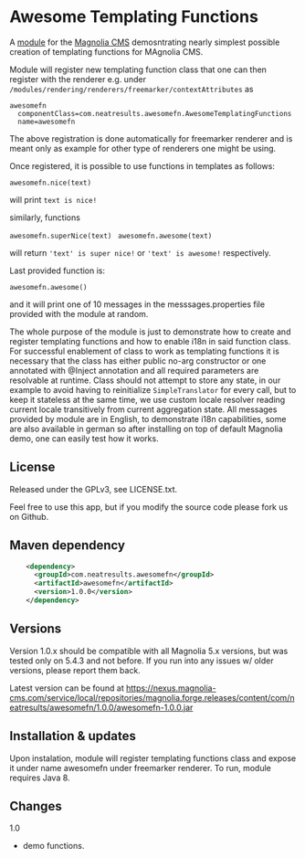 Awesome Templating Functions
=======================

A [module](https://documentation.magnolia-cms.com/display/DOCS/Modules) for the [Magnolia CMS](http://www.magnolia-cms.com) demosntrating nearly simplest possible creation of templating functions for MAgnolia CMS.

Module will register new templating function class that one can then register with the renderer e.g. under ```/modules/rendering/renderers/freemarker/contextAttributes``` as

```
awesomefn
  componentClass=com.neatresults.awesomefn.AwesomeTemplatingFunctions
  name=awesomefn
```

The above registration is done automatically for freemarker renderer and is meant only as example for other type of renderers one might be using.

Once registered, it is possible to use functions in templates as follows:

```awesomefn.nice(text) ```

will print ```text is nice!```

similarly, functions

```awesomefn.superNice(text) ```
```awesomefn.awesome(text) ```

will return ```'text' is super nice!``` or ```'text' is awesome!``` respectively.

Last provided function is:

```awesomefn.awesome() ```

and it will print one of 10 messages in the messsages.properties file provided with the module at random.

The whole purpose of the module is just to demonstrate how to create and register templating functions and how to enable i18n in said function class. For successful enablement of class to work as templating functions it is necessary that the class has either public no-arg constructor or one annotated with @Inject annotation and all required parameters are resolvable at runtime. 
Class should not attempt to store any state, in our example to avoid having to reinitialize ```SimpleTranslator``` for every call, but to keep it stateless at the same time, we use custom locale resolver reading current locale transitively from current aggregation state.
All messages provided by module are in English, to demonstrate i18n capabilities, some are also available in german so after installing on top of default Magnolia demo, one can easily test how it works.

License
-------

Released under the GPLv3, see LICENSE.txt.

Feel free to use this app, but if you modify the source code please fork us on Github.

Maven dependency
-----------------
```xml
    <dependency>
      <groupId>com.neatresults.awesomefn</groupId>
      <artifactId>awesomefn</artifactId>
      <version>1.0.0</version>
    </dependency>
```

Versions
-----------------
Version 1.0.x should be compatible with all Magnolia 5.x versions, but was tested only on 5.4.3 and not before. If you run into any issues w/ older versions, please report them back.

Latest version can be found at https://nexus.magnolia-cms.com/service/local/repositories/magnolia.forge.releases/content/com/neatresults/awesomefn/1.0.0/awesomefn-1.0.0.jar

Installation & updates
-----------------
Upon instalation, module will register templating functions class and expose it under name awesomefn under freemarker renderer. To run, module requires Java 8.


Changes
-----------------
1.0
- demo functions.
